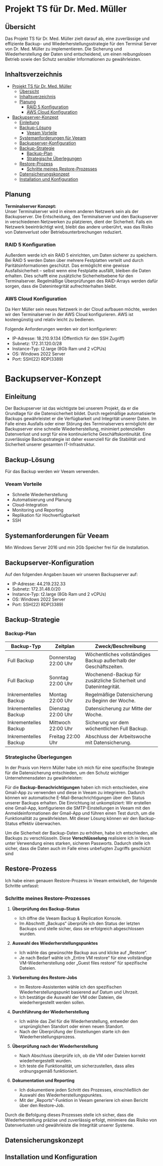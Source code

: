 # Projekt TS für Dr. Med. Müller

## Übersicht 

Das Projekt TS für Dr. Med. Müller zielt darauf ab, eine zuverlässige und effiziente Backup- und Wiederherstellungsstrategie für den Terminal Server von Dr. Med. Müller zu implementieren. Die Sicherung und Wiederherstellung der Daten sind entscheidend, um einen reibungslosen Betrieb sowie den Schutz sensibler Informationen zu gewährleisten.

## Inhaltsverzeichnis

- [Projekt TS für Dr. Med. Müller](#projekt-ts-für-dr-med-müller)
  - [Übersicht](#übersicht)
  - [Inhaltsverzeichnis](#inhaltsverzeichnis)
  - [Planung](#planung)
    - [RAID 5 Konfiguration](#raid-5-konfiguration)
    - [AWS Cloud Konfiguration](#aws-cloud-konfiguration)
- [Backupserver-Konzept](#backupserver-konzept)
  - [Einleitung](#einleitung)
  - [Backup-Lösung](#backup-lösung)
    - [Veeam Vorteile](#veeam-vorteile)
  - [Systemanforderungen für Veeam](#systemanforderungen-für-veeam)
  - [Backupserver-Konfiguration](#backupserver-konfiguration)
  - [Backup-Strategie](#backup-strategie)
    - [Backup-Plan](#backup-plan)
    - [Strategische Überlegungen](#strategische-überlegungen)
  - [Restore-Prozess](#restore-prozess)
    - [Schritte meines Restore-Prozesses](#schritte-meines-restore-prozesses)
  - [Datensicherungskonzept](#datensicherungskonzept)
  - [Installation und Konfiguration](#installation-und-konfiguration)

## Planung

**Terminalserver Konzept:**  
Unser Terminalserver wird in einem anderen Netzwerk sein als der Backupserver. Die Entscheidung, den Terminalserver und den Backupserver in verschiedenen Netzwerken zu platzieren, dient der Sicherheit. Falls ein Netzwerk beeinträchtigt wird, bleibt das andere unberührt, was das Risiko von Datenverlust oder Betriebsunterbrechungen reduziert.

### RAID 5 Konfiguration
Außerdem werde ich ein RAID 5 einrichten, um Daten sicherer zu speichern. Bei RAID 5 werden Daten über mehrere Festplatten verteilt und durch Paritätsinformationen geschützt. Das ermöglicht eine gewisse Ausfallsicherheit – selbst wenn eine Festplatte ausfällt, bleiben die Daten erhalten. Dies schafft eine zusätzliche Sicherheitsebene für den Terminalserver. Regelmäßige Überprüfungen des RAID-Arrays werden dafür sorgen, dass die Datenintegrität aufrechterhalten bleibt.

### AWS Cloud Konfiguration
Da Herr Müller sein neues Netzwerk in der Cloud aufbauen möchte, werden wir den Terminalserver in der AWS Cloud konfigurieren. AWS ist kostengünstig und relativ leicht zu bedienen.

Folgende Anforderungen werden wir dort konfigurieren:
- IP-Adresse: 18.210.9.134 (Öffentlich für den SSH Zugriff)
- Subnetz: 172.31.120.0/28
- Instance-Typ: t2.large (8Gb Ram und 2 vCPUs)
- OS: Windows 2022 Server
- Port: SSH(22) RDP(3389)

# Backupserver-Konzept

## Einleitung
Der Backupserver ist das wichtigste bei unserem Projekt, da er die Grundlage für die Datensicherheit bildet. Durch regelmäßige automatisierte Backups gewährleistet er die Verfügbarkeit und Integrität unserer Daten. Im Falle eines Ausfalls oder einer Störung des Terminalservers ermöglicht der Backupserver eine schnelle Wiederherstellung, minimiert potenziellen Datenverlust und sorgt für eine kontinuierliche Geschäftskontinuität. Eine zuverlässige Backupstrategie ist daher essenziell für die Stabilität und Sicherheit unserer gesamten IT-Infrastruktur.

## Backup-Lösung
Für das Backup werden wir Veeam verwenden.

### Veeam Vorteile
- Schnelle Wiederherstellung
- Automatisierung und Planung
- Cloud-Integration
- Monitoring und Reporting
- Replikation für Hochverfügbarkeit
- SSH

## Systemanforderungen für Veeam
Min Windows Server 2016 und min 2Gb Speicher frei für die Installation.

## Backupserver-Konfiguration
Auf den folgenden Angaben bauen wir unseren Backupserver auf:
- IP-Adresse: 44.219.232.33
- Subnetz: 172.31.48.0/20
- Instance-Typ: t2.large (8Gb Ram und 2 vCPUs)
- OS: Windows 2022 Server
- Port: SSH(22) RDP(3389)

## Backup-Strategie
### Backup-Plan
| Backup-Typ          | Zeitplan            | Zweck/Beschreibung                                       |
|---------------------|---------------------|----------------------------------------------------------|
| Full Backup         | Donnerstag 22:00 Uhr| Wöchentliches vollständiges Backup außerhalb der Geschäftszeiten. |
| Full Backup         | Sonntag 22:00 Uhr   | Wochenend-Backup für zusätzliche Sicherheit und Datenintegrität.  |
| Inkrementelles Backup | Montag 22:00 Uhr    | Regelmäßige Datensicherung zu Beginn der Woche.          |
| Inkrementelles Backup | Dienstag 22:00 Uhr  | Datensicherung zur Mitte der Woche.                       |
| Inkrementelles Backup | Mittwoch 22:00 Uhr  | Sicherung vor dem wöchentlichen Full Backup.              |
| Inkrementelles Backup | Freitag 22:00 Uhr   | Abschluss der Arbeitswoche mit Datensicherung.            |

### Strategische Überlegungen
In der Praxis von Herrn Müller habe ich mich für eine spezifische Strategie für die Datensicherung entschieden, um den Schutz wichtiger Unternehmensdaten zu gewährleisten:

Für die **Backup-Benachrichtigungen** haben ich mich entschieden, eine Gmail-App zu verwenden und diese in Veeam zu integrieren. Dadurch können wir automatische E-Mail-Benachrichtigungen über den Status unserer Backups erhalten. Die Einrichtung ist unkompliziert: Wir erstellen eine Gmail-App, konfigurieren die SMTP-Einstellungen in Veeam mit den Anmeldeinformationen der Gmail-App und führen einen Test durch, um die Funktionalität zu gewährleisten. Mit dieser Lösung können wir den Backup-Status effektiv überwachen.

Um die Sicherheit der Backup-Daten zu erhöhen, habe ich entschieden, alle Backups zu verschlüsseln. Diese **Verschlüsselung** realisiere ich in Veeam unter Verwendung eines starken, sicheren Passworts. Dadurch stelle ich sicher, dass die Daten auch im Falle eines unbefugten Zugriffs geschützt sind

## Restore-Prozess
Ich habe einen genauen Restore-Prozess in Veeam entwickelt, der folgende Schritte umfasst:

### Schritte meines Restore-Prozesses

1. **Überprüfung des Backup-Status**
   - Ich öffne die Veeam Backup & Replication Konsole.
   - Im Abschnitt „Backups“ überprüfe ich den Status der letzten Backups und stelle sicher, dass sie erfolgreich abgeschlossen wurden.

2. **Auswahl des Wiederherstellungspunktes**
   - Ich wähle das gewünschte Backup aus und klicke auf „Restore“.
   - Je nach Bedarf wähle ich „Entire VM restore“ für eine vollständige VM-Wiederherstellung oder „Guest files restore“ für spezifische Dateien.

3. **Vorbereitung des Restore-Jobs**
   - Im Restore-Assistenten wähle ich den spezifischen Wiederherstellungspunkt basierend auf Datum und Uhrzeit.
   - Ich bestätige die Auswahl der VM oder Dateien, die wiederhergestellt werden sollen.

4. **Durchführung der Wiederherstellung**
   - Ich wähle das Ziel für die Wiederherstellung, entweder den ursprünglichen Standort oder einen neuen Standort.
   - Nach der Überprüfung der Einstellungen starte ich den Wiederherstellungsprozess.

5. **Überprüfung nach der Wiederherstellung**
   - Nach Abschluss überprüfe ich, ob die VM oder Dateien korrekt wiederhergestellt wurden.
   - Ich teste die Funktionalität, um sicherzustellen, dass alles ordnungsgemäß funktioniert.

6. **Dokumentation und Reporting**
   - Ich dokumentiere jeden Schritt des Prozesses, einschließlich der Auswahl des Wiederherstellungspunktes.
   - Mit der „Reports“-Funktion in Veeam generiere ich einen Bericht über den Restore-Job.




Durch die Befolgung dieses Prozesses stelle ich sicher, dass die Wiederherstellung präzise und zuverlässig erfolgt, minimiere das Risiko von Datenverlusten und gewährleiste die Integrität unserer Systeme.


## Datensicherungskonzept


## Installation und Konfiguration

